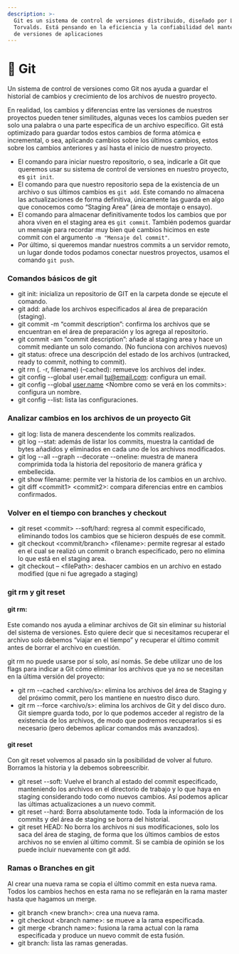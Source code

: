 ```yaml
---
description: >-
  Git es un sistema de control de versiones distribuido, diseñado por Linus
  Torvalds. Está pensando en la eficiencia y la confiabilidad del mantenimiento
  de versiones de aplicaciones
---
```


# 💾 Git



Un sistema de control de versiones como Git nos ayuda a guardar el historial de cambios y crecimiento de los archivos de nuestro proyecto.

En realidad, los cambios y diferencias entre las versiones de nuestros proyectos pueden tener similitudes, algunas veces los cambios pueden ser solo una palabra o una parte específica de un archivo específico. Git está optimizado para guardar todos estos cambios de forma atómica e incremental, o sea, aplicando cambios sobre los últimos cambios, estos sobre los cambios anteriores y así hasta el inicio de nuestro proyecto.

* El comando para iniciar nuestro repositorio, o sea, indicarle a Git que queremos usar su sistema de control de versiones en nuestro proyecto, es `git init`.
* El comando para que nuestro repositorio sepa de la existencia de un archivo o sus últimos cambios es `git add`. Este comando no almacena las actualizaciones de forma definitiva, únicamente las guarda en algo que conocemos como “Staging Area” (área de montaje o ensayo).
* El comando para almacenar definitivamente todos los cambios que por ahora viven en el staging area es `git commit`. También podemos guardar un mensaje para recordar muy bien qué cambios hicimos en este commit con el argumento `-m "Mensaje del commit"`.
* Por último, si queremos mandar nuestros commits a un servidor remoto, un lugar donde todos podamos conectar nuestros proyectos, usamos el comando `git push`.

### Comandos básicos de git

* git init: inicializa un repositorio de GIT en la carpeta donde se ejecute el comando.
* git add: añade los archivos especificados al área de preparación (staging).
* git commit -m “commit description”: confirma los archivos que se encuentran en el área de preparación y los agrega al repositorio.
* git commit -am “commit description”: añade al staging area y hace un commit mediante un solo comando. (No funciona con archivos nuevos)
* git status: ofrece una descripción del estado de los archivos (untracked, ready to commit, nothing to commit).
* git rm (. -r, filename) (–cached): remueve los archivos del index.
* git config --global user.email [tu@email.com](mailto:tu@email.com): configura un email.
* git config --global [user.name](http://user.name) \<Nombre como se verá en los commits>: configura un nombre.
* git config --list: lista las configuraciones.

### Analizar cambios en los archivos de un proyecto Git

* git log: lista de manera descendente los commits realizados.
* git log --stat: además de listar los commits, muestra la cantidad de bytes añadidos y eliminados en cada uno de los archivos modificados.
* git log --all --graph --decorate --oneline: muestra de manera comprimida toda la historia del repositorio de manera gráfica y embellecida.
* git show filename: permite ver la historia de los cambios en un archivo.
* git diff \<commit1> \<commit2>: compara diferencias entre en cambios confirmados.

### Volver en el tiempo con branches y checkout

* git reset \<commit> --soft/hard: regresa al commit especificado, eliminando todos los cambios que se hicieron después de ese commit.
* git checkout \<commit/branch> \<filename>: permite regresar al estado en el cual se realizó un commit o branch especificado, pero no elimina lo que está en el staging area.
* git checkout – \<filePath>: deshacer cambios en un archivo en estado modified (que ni fue agregado a staging)

### git rm y git reset

#### **git rm**:

Este comando nos ayuda a eliminar archivos de Git sin eliminar su historial del sistema de versiones. Esto quiere decir que si necesitamos recuperar el archivo solo debemos “viajar en el tiempo” y recuperar el último commit antes de borrar el archivo en cuestión.

git rm no puede usarse por sí solo, así nomás. Se debe utilizar uno de los flags para indicar a Git cómo eliminar los archivos que ya no se necesitan en la última versión del proyecto:

* git rm --cached \<archivo/s>: elimina los archivos del área de Staging y del próximo commit, pero los mantiene en nuestro disco duro.
* git rm --force \<archivo/s>: elimina los archivos de Git y del disco duro. Git siempre guarda todo, por lo que podemos acceder al registro de la existencia de los archivos, de modo que podremos recuperarlos si es necesario (pero debemos aplicar comandos más avanzados).

#### **git reset**

Con git reset volvemos al pasado sin la posibilidad de volver al futuro. Borramos la historia y la debemos sobreescribir.

* git reset --soft: Vuelve el branch al estado del commit especificado, manteniendo los archivos en el directorio de trabajo y lo que haya en staging considerando todo como nuevos cambios. Así podemos aplicar las últimas actualizaciones a un nuevo commit.
* git reset --hard: Borra absolutamente todo. Toda la información de los commits y del área de staging se borra del historial.
* git reset HEAD: No borra los archivos ni sus modificaciones, solo los saca del área de staging, de forma que los últimos cambios de estos archivos no se envíen al último commit. Si se cambia de opinión se los puede incluir nuevamente con git add.

### Ramas o Branches en git

Al crear una nueva rama se copia el último commit en esta nueva rama. Todos los cambios hechos en esta rama no se reflejarán en la rama master hasta que hagamos un merge.

* git branch \<new branch>: crea una nueva rama.
* git checkout \<branch name>: se mueve a la rama especificada.
* git merge \<branch name>: fusiona la rama actual con la rama especificada y produce un nuevo commit de esta fusión.
* git branch: lista las ramas generadas.
